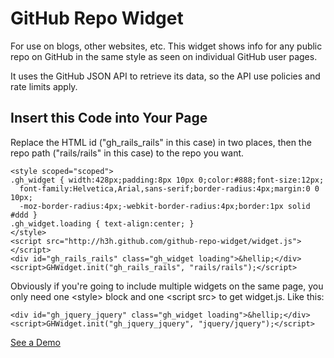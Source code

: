 # GitHub Repo Widget

For use on blogs, other websites, etc. This widget shows info for any public
repo on GitHub in the same style as seen on individual GitHub user pages.

It uses the GitHub JSON API to retrieve its data, so the API use policies and
rate limits apply.

## Insert this Code into Your Page

Replace the HTML id ("gh\_rails\_rails" in this case) in two places, then the
repo path ("rails/rails" in this case) to the repo you want.

    <style scoped="scoped">
    .gh_widget { width:428px;padding:8px 10px 0;color:#888;font-size:12px;
      font-family:Helvetica,Arial,sans-serif;border-radius:4px;margin:0 0 10px;
      -moz-border-radius:4px;-webkit-border-radius:4px;border:1px solid #ddd }
    .gh_widget.loading { text-align:center; }
    </style>
    <script src="http://h3h.github.com/github-repo-widget/widget.js"></script>
    <div id="gh_rails_rails" class="gh_widget loading">&hellip;</div>
    <script>GHWidget.init("gh_rails_rails", "rails/rails");</script>

Obviously if you're going to include multiple widgets on the same page, you
only need one &lt;style&gt; block and one &lt;script src&gt; to get widget.js.
Like this:

    <div id="gh_jquery_jquery" class="gh_widget loading">&hellip;</div>
    <script>GHWidget.init("gh_jquery_jquery", "jquery/jquery");</script>

[See a Demo](http://h3h.github.com/github-repo-widget/test.html)
